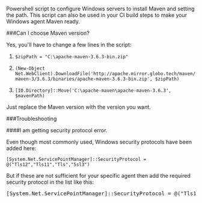 Powershell script to configure Windows servers to install Maven and setting the path. This script can also be used in your CI build steps to make your Windows agent Maven ready.

###Can I choose Maven version?

Yes, you'll have to change a few lines in the script:

1) `$zipPath = "C:\apache-maven-3.6.3-bin.zip"`

2) `(New-Object Net.WebClient).DownloadFile('http://apache.mirror.globo.tech/maven/maven-3/3.6.3/binaries/apache-maven-3.6.3-bin.zip', $zipPath)`

3) `[IO.Directory]::Move('C:\apache-maven\apache-maven-3.6.3', $mavenPath)`

Just replace the Maven version with the version you want.

###Troubleshooting

####I am getting security protocol error.

Even though most commonly used, Windows security protocols have been added here:

`[System.Net.ServicePointManager]::SecurityProtocol = @("Tls12","Tls11","Tls","Ssl3")`

But if these are not sufficient for your specific agent then add the required security protocol in the list like this:

<pre>[System.Net.ServicePointManager]::SecurityProtocol = @("Tls12","Tls11","Tls","Ssl3", <b>"Ssl2"</b>)</pre>